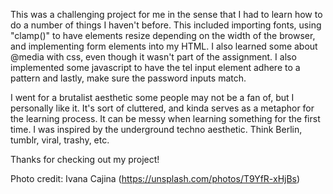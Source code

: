 This was a challenging project for me in the sense that I had to learn how to do a number of things I haven't before. This included importing fonts, using "clamp()" to have elements resize depending on the width of the browser, and implementing form elements into my HTML. I also learned some about @media with css, even though it wasn't part of the assignment. I also implemented some javascript to have the tel input element adhere to a pattern and lastly, make sure the password inputs match. 

I went for a brutalist aesthetic some people may not be a fan of, but I personally like it. It's sort of cluttered, and kinda serves as a metaphor for the learning process. It can be messy when learning something for the first time. I was inspired by the underground techno 
aesthetic. Think Berlin, tumblr, viral, trashy, etc. 

Thanks for checking out my project! 

Photo credit: Ivana Cajina (https://unsplash.com/photos/T9YfR-xHjBs)

